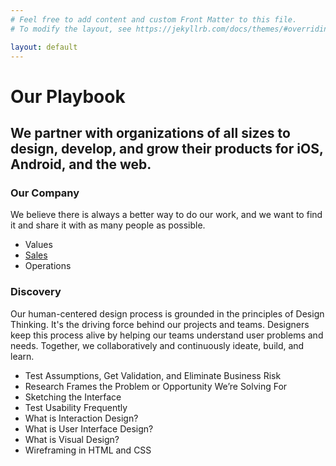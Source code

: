 ```yaml
---
# Feel free to add content and custom Front Matter to this file.
# To modify the layout, see https://jekyllrb.com/docs/themes/#overriding-theme-defaults

layout: default
---
```


# Our Playbook

## We partner with organizations of all sizes to design, develop, and grow their products for iOS, Android, and the web.

### Our Company

We believe there is always a better way to do our work, and we want to find it and share it with as many people as possible.

- Values
- [Sales](/company/sales)
- Operations

### Discovery

Our human-centered design process is grounded in the principles of Design Thinking. It's the driving force behind our projects and teams. Designers keep this process alive by helping our teams understand user problems and needs. Together, we collaboratively and continuously ideate, build, and learn.

- Test Assumptions, Get Validation, and Eliminate Business Risk
- Research Frames the Problem or Opportunity We’re Solving For
- Sketching the Interface
- Test Usability Frequently
- What is Interaction Design?
- What is User Interface Design?
- What is Visual Design?
- Wireframing in HTML and CSS
